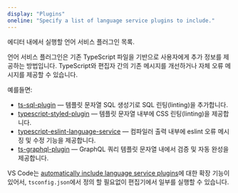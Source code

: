 ```yaml
---
display: "Plugins"
oneline: "Specify a list of language service plugins to include."
---
```


에디터 내에서 실행할 언어 서비스 플러그인 목록.

언어 서비스 플러그인은 기존 TypeScript 파일을 기반으로 사용자에게 추가 정보를 제공하는 방법입니다. TypeScript와 편집자 간의 기존 메시지를 개선하거나 자체 오류 메시지를 제공할 수 있습니다.

예를들면:

- [ts-sql-plugin](https://github.com/xialvjun/ts-sql-plugin#readme) &mdash; 템플릿 문자열 SQL 생성기로 SQL 린팅(linting)을 추가합니다.
- [typescript-styled-plugin](https://github.com/Microsoft/typescript-styled-plugin) &mdash; 템플릿 문자열 내부에 CSS 린팅(linting)을 제공합니다.
- [typescript-eslint-language-service](https://github.com/Quramy/typescript-eslint-language-service) &mdash; 컴파일러 출력 내부에 eslint 오류 메시징 및 수정 기능을 제공합니다.
- [ts-graphql-plugin](https://github.com/Quramy/ts-graphql-plugin) &mdash; GraphQL 쿼리 템플릿 문자열 내에서 검증 및 자동 완성을 제공합니다.

VS Code는 [automatically include language service plugins](https://code.visualstudio.com/api/references/contribution-points#contributes.typescriptServerPlugins)에 대한 확장 기능이 있어서, `tsconfig.json`에서 정의 할 필요없이 편집기에서 일부를 실행할 수 있습니다.
